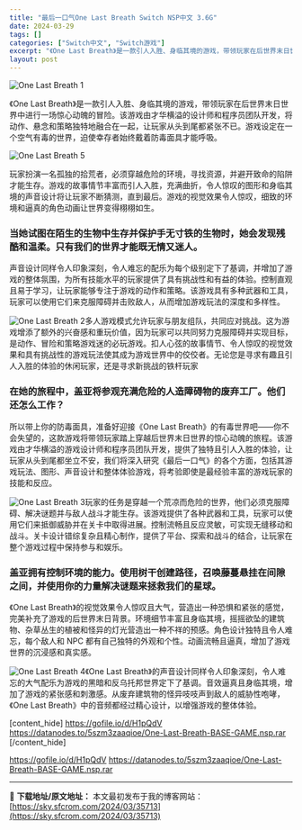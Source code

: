 ```yaml
---
title: "最后一口气One Last Breath Switch NSP中文 3.6G"
date: 2024-03-29
tags: []
categories: ["Switch中文", "Switch游戏"]
excerpt: "《One Last Breath》是一款引人入胜、身临其境的游戏，带领玩家在后世界末日世界中进行一场惊心动魄的冒险。该游戏由才华横溢的设计师和程序员团队开发，将动作、悬念和策略独特地融合在一起，让玩家从头到尾都紧张不已。游戏设定在一个空气有毒的世界，迫使幸存者始终戴着防毒面具才能呼吸。 玩家扮演一名&hellip;"
layout: post
---
```


<img class="rich_pages wxw-img" src="https://sky.sfcrom.com/wp-content/uploads/2024/03/20240329100428-a8f75.jpeg" alt="One Last Breath 1" data-ratio="0.5626666666666666" data-w="1125" data-type="jpeg" data-imgfileid="110005144" data-imgqrcoded="1" />

《One Last Breath》是一款引人入胜、身临其境的游戏，带领玩家在后世界末日世界中进行一场惊心动魄的冒险。该游戏由才华横溢的设计师和程序员团队开发，将动作、悬念和策略独特地融合在一起，让玩家从头到尾都紧张不已。游戏设定在一个空气有毒的世界，迫使幸存者始终戴着防毒面具才能呼吸。

<img class="rich_pages wxw-img" src="https://sky.sfcrom.com/wp-content/uploads/2024/03/20240329100430-4b970.jpeg" alt="One Last Breath 5" data-ratio="0.5626666666666666" data-w="1125" data-type="jpeg" data-imgfileid="110005145" data-imgqrcoded="1" />

玩家扮演一名孤独的拾荒者，必须穿越危险的环境，寻找资源，并避开致命的陷阱才能生存。游戏的故事情节丰富而引人入胜，充满曲折，令人惊叹的图形和身临其境的声音设计将让玩家不断猜测，直到最后。游戏的视觉效果令人惊叹，细致的环境和逼真的角色动画让世界变得栩栩如生。
<h3>当她试图在陌生的生物中生存并保护手无寸铁的生物时，她会发现残酷和温柔。只有我们的世界才能既无情又迷人。</h3>
声音设计同样令人印象深刻，令人难忘的配乐为每个级别定下了基调，并增加了游戏的整体氛围，为所有技能水平的玩家提供了具有挑战性和有益的体验。控制直观且易于学习，让玩家能够专注于游戏的动作和策略。该游戏具有多种武器和工具，玩家可以使用它们来克服障碍并击败敌人，从而增加游戏玩法的深度和多样性。

<img class="rich_pages wxw-img" src="https://sky.sfcrom.com/wp-content/uploads/2024/03/20240329100431-ab154.jpeg" alt="One Last Breath 2" data-ratio="0.5626666666666666" data-w="1125" data-type="jpeg" data-imgfileid="110005146" data-imgqrcoded="1" />多人游戏模式允许玩家与朋友组队，共同应对挑战。这为游戏增添了额外的兴奋感和重玩价值，因为玩家可以共同努力克服障碍并实现目标，是动作、冒险和策略游戏迷的必玩游戏。扣人心弦的故事情节、令人惊叹的视觉效果和具有挑战性的游戏玩法使其成为游戏世界中的佼佼者。无论您是寻求有趣且引人入胜的体验的休闲玩家，还是寻求新挑战的铁杆玩家
<h3>在她的旅程中，盖亚将参观充满危险的人造障碍物的废弃工厂。他们还怎么工作？</h3>
所以带上你的防毒面具，准备好迎接《One Last Breath》的有毒世界吧——你不会失望的，这款游戏将带领玩家踏上穿越后世界末日世界的惊心动魄的旅程。该游戏由才华横溢的游戏设计师和程序员团队开发，提供了独特且引人入胜的体验，让玩家从头到尾都坐立不安，我们将深入研究《最后一口气》的各个方面，包括其游戏玩法、图形、声音设计和整体体验游戏，将考验即使是最经验丰富的游戏玩家的技能和反应。

<img class="rich_pages wxw-img" src="https://sky.sfcrom.com/wp-content/uploads/2024/03/20240329100432-a0f92.jpeg" alt="One Last Breath 3" data-ratio="0.5626666666666666" data-w="1125" data-type="jpeg" data-imgfileid="110005147" data-imgqrcoded="1" />玩家的任务是穿越一个荒凉而危险的世界，他们必须克服障碍、解决谜题并与敌人战斗才能生存。该游戏提供了各种武器和工具，玩家可以使用它们来抵御威胁并在关卡中取得进展。控制流畅且反应灵敏，可实现无缝移动和战斗。关卡设计错综复杂且精心制作，提供了平台、探索和战斗的结合，让玩家在整个游戏过程中保持参与和娱乐。
<h3>盖亚拥有控制环境的能力。使用树干创建路径，召唤藤蔓悬挂在间隙之间，并使用你的力量解决谜题来拯救我们的星球。</h3>
《One Last Breath》的视觉效果令人惊叹且大气，营造出一种恐惧和紧张的感觉，完美补充了游戏的后世界末日背景。环境细节丰富且身临其境，摇摇欲坠的建筑物、杂草丛生的植被和怪异的灯光营造出一种不祥的预感。角色设计独特且令人难忘，每个敌人和 NPC 都有自己独特的外观和个性。动画流畅且逼真，增加了游戏世界的沉浸感和真实感。

<img class="rich_pages wxw-img" src="https://sky.sfcrom.com/wp-content/uploads/2024/03/20240329100437-d5dee.jpeg" alt="One Last Breath 4" data-ratio="0.5626666666666666" data-w="1125" data-type="jpeg" data-imgfileid="110005148" data-imgqrcoded="1" />《One Last Breath》的声音设计同样令人印象深刻，令人难忘的大气配乐为游戏的黑暗和反乌托邦世界定下了基调。音效逼真且身临其境，增加了游戏的紧张感和刺激感。从废弃建筑物的怪异吱吱声到敌人的威胁性咆哮，《One Last Breath》中的音频都经过精心设计，以增强游戏的整体体验。

[content_hide]
https://gofile.io/d/H1pQdV
https://datanodes.to/5szm3zaaqioe/One-Last-Breath-BASE-GAME.nsp.rar
[/content_hide]

<!--wechatfans start-->
https://gofile.io/d/H1pQdV
https://datanodes.to/5szm3zaaqioe/One-Last-Breath-BASE-GAME.nsp.rar
<!--wechatfans end-->

---
📖 **下载地址/原文地址：** 本文最初发布于我的博客网站：[https://sky.sfcrom.com/2024/03/35713](https://sky.sfcrom.com/2024/03/35713)
